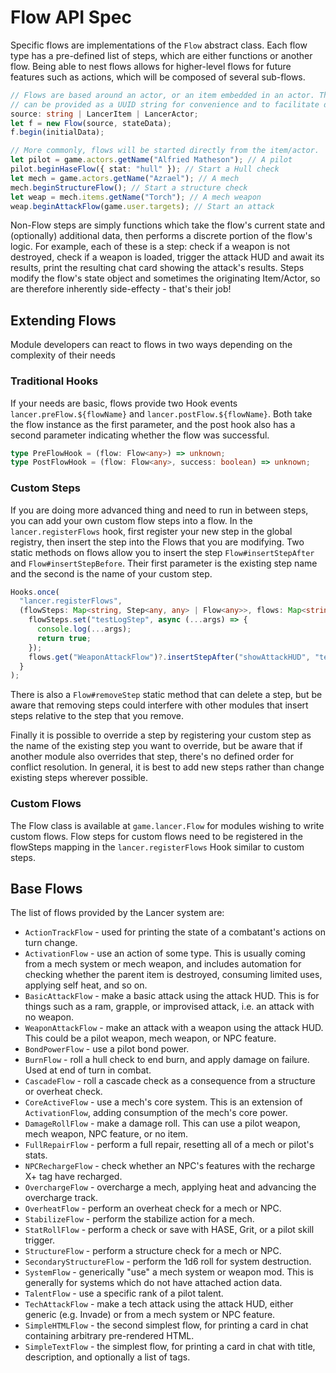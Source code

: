 # Flow API Spec

Specific flows are implementations of the `Flow` abstract class. Each flow type has a pre-defined list of steps, which are either functions or another flow. Being able to nest flows allows for higher-level flows for future features such as actions, which will be composed of several sub-flows.

```ts
// Flows are based around an actor, or an item embedded in an actor. The reference
// can be provided as a UUID string for convenience and to facilitate de/serializing.
source: string | LancerItem | LancerActor;
let f = new Flow(source, stateData);
f.begin(initialData);

// More commonly, flows will be started directly from the item/actor.
let pilot = game.actors.getName("Alfried Matheson"); // A pilot
pilot.beginHaseFlow({ stat: "hull" }); // Start a Hull check
let mech = game.actors.getName("Azrael"); // A mech
mech.beginStructureFlow(); // Start a structure check
let weap = mech.items.getName("Torch"); // A mech weapon
weap.beginAttackFlow(game.user.targets); // Start an attack
```

Non-Flow steps are simply functions which take the flow's current state and (optionally) additional data, then performs a discrete portion of the flow's logic. For example, each of these is a step: check if a weapon is not destroyed, check if a weapon is loaded, trigger the attack HUD and await its results, print the resulting chat card showing the attack's results. Steps modify the flow's state object and sometimes the originating Item/Actor, so are therefore inherently side-effecty - that's their job!

## Extending Flows

Module developers can react to flows in two ways depending on the complexity of their needs

### Traditional Hooks

If your needs are basic, flows provide two Hook events `lancer.preFlow.${flowName}` and `lancer.postFlow.${flowName}`. Both take the flow instance as the first parameter, and the post hook also has a second parameter indicating whether the flow was successful.

```ts
type PreFlowHook = (flow: Flow<any>) => unknown;
type PostFlowHook = (flow: Flow<any>, success: boolean) => unknown;
```

### Custom Steps

If you are doing more advanced thing and need to run in between steps, you can add your own custom flow steps into a flow. In the `lancer.registerFlows` hook, first register your new step in the global registry, then insert the step into the Flows that you are modifying. Two static methods on flows allow you to insert the step `Flow#insertStepAfter` and `Flow#insertStepBefore`. Their first parameter is the existing step name and the second is the name of your custom step.

```ts
Hooks.once(
  "lancer.registerFlows",
  (flowSteps: Map<string, Step<any, any> | Flow<any>>, flows: Map<string, typeof Flow<any>>) => {
    flowSteps.set("testLogStep", async (...args) => {
      console.log(...args);
      return true;
    });
    flows.get("WeaponAttackFlow")?.insertStepAfter("showAttackHUD", "testLogStep");
  }
);
```

There is also a `Flow#removeStep` static method that can delete a step, but be aware that removing steps could interfere with other modules that insert steps relative to the step that you remove.

Finally it is possible to override a step by registering your custom step as the name of the existing step you want to override, but be aware that if another module also overrides that step, there's no defined order for conflict resolution. In general, it is best to add new steps rather than change existing steps wherever possible.

### Custom Flows

The Flow class is available at `game.lancer.Flow` for modules wishing to write custom flows. Flow steps for custom flows need to be registered in the flowSteps mapping in the `lancer.registerFlows` Hook similar to custom steps.

## Base Flows

The list of flows provided by the Lancer system are:

- `ActionTrackFlow` - used for printing the state of a combatant's actions on turn change.
- `ActivationFlow` - use an action of some type. This is usually coming from a mech system or mech weapon, and includes automation for checking whether the parent item is destroyed, consuming limited uses, applying self heat, and so on.
- `BasicAttackFlow` - make a basic attack using the attack HUD. This is for things such as a ram, grapple, or improvised attack, i.e. an attack with no weapon.
- `WeaponAttackFlow` - make an attack with a weapon using the attack HUD. This could be a pilot weapon, mech weapon, or NPC feature.
- `BondPowerFlow` - use a pilot bond power.
- `BurnFlow` - roll a hull check to end burn, and apply damage on failure. Used at end of turn in combat.
- `CascadeFlow` - roll a cascade check as a consequence from a structure or overheat check.
- `CoreActiveFlow` - use a mech's core system. This is an extension of `ActivationFlow`, adding consumption of the mech's core power.
- `DamageRollFlow` - make a damage roll. This can use a pilot weapon, mech weapon, NPC feature, or no item.
- `FullRepairFlow` - perform a full repair, resetting all of a mech or pilot's stats.
- `NPCRechargeFlow` - check whether an NPC's features with the recharge X+ tag have recharged.
- `OverchargeFlow` - overcharge a mech, applying heat and advancing the overcharge track.
- `OverheatFlow` - perform an overheat check for a mech or NPC.
- `StabilizeFlow` - perform the stabilize action for a mech.
- `StatRollFlow` - perform a check or save with HASE, Grit, or a pilot skill trigger.
- `StructureFlow` - perform a structure check for a mech or NPC.
- `SecondaryStructureFlow` - perform the 1d6 roll for system destruction.
- `SystemFlow` - generically "use" a mech system or weapon mod. This is generally for systems which do not have attached action data.
- `TalentFlow` - use a specific rank of a pilot talent.
- `TechAttackFlow` - make a tech attack using the attack HUD, either generic (e.g. Invade) or from a mech system or NPC feature.
- `SimpleHTMLFlow` - the second simplest flow, for printing a card in chat containing arbitrary pre-rendered HTML.
- `SimpleTextFlow` - the simplest flow, for printing a card in chat with title, description, and optionally a list of tags.

